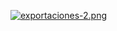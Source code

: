 [![exportaciones-2.png](https://i.postimg.cc/HL2hDLZp/exportaciones-2.png)](https://postimg.cc/6780CBxS)
